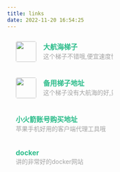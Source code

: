 ```yaml
---
title: links
date: 2022-11-20 16:54:25
---
```

<div class="post-body">
   <div id="links">
      <style>
         .links-content{
         margin-top:1rem;
         }
         .link-navigation::after {
         content: " ";
         display: block;
         clear: both;
         }
         .card {
         width: 45%;
         font-size: 1rem;
         padding: 10px 20px;
         border-radius: 4px;
         transition-duration: 0.15s;
         margin-bottom: 1rem;
         display:flex;
         }
         .card:nth-child(odd) {
         float: left;
         }
         .card:nth-child(even) {
         float: right;
         }
         .card:hover {
         transform: scale(1.1);
         box-shadow: 0 2px 6px 0 rgba(0, 0, 0, 0.12), 0 0 6px 0 rgba(0, 0, 0, 0.04);
         }
         .card a {
         border:none;
         }
         .card .ava {
         width: 3rem!important;
         height: 3rem!important;
         margin:0!important;
         margin-right: 1em!important;
         border-radius:4px;
         }
         .card .card-header {
         font-style: italic;
         overflow: hidden;
         width: 100%;
         }
         .card .card-header a {
         font-style: normal;
         color: #2bbc8a;
         font-weight: bold;
         text-decoration: none;
         }
         .card .card-header a:hover {
         color: #d480aa;
         text-decoration: none;
         }
         .card .card-header .info {
         font-style:normal;
         color:#a3a3a3;
         font-size:14px;
         min-width: 0;
         overflow: hidden;
         white-space: nowrap;
         }
      </style>
      <div class="links-content">
         <div class="link-navigation">
             <div class="card">
               <img class="ava" src="https://ts1.cn.mm.bing.net/th/id/R-C.4272f02fbf1b18c3cbff7b86cca9d85c?rik=iCfXw2gL%2fMtl9w&riu=http%3a%2f%2fpica.nipic.com%2f2007-08-21%2f200782120350677_2.jpg&ehk=e%2bHvOqH3%2fRqlNs1zk1SbCCy%2f2b2JZo5YR%2b5Db%2f4Ypkk%3d&risl=&pid=ImgRaw&r=0" />
               <div class="card-header">
                  <div>
                     <a href="https://youyun100.com/">大航海梯子</a>
                  </div>
                  <div class="info">这个梯子不错哦,便宜速度快,我怕他跑路</div>
               </div>
            </div>
			<p></p>
			<p></p>
			<p></p>
            <div class="card">
               <img class="ava" src="https://ts1.cn.mm.bing.net/th/id/R-C.4272f02fbf1b18c3cbff7b86cca9d85c?rik=iCfXw2gL%2fMtl9w&riu=http%3a%2f%2fpica.nipic.com%2f2007-08-21%2f200782120350677_2.jpg&ehk=e%2bHvOqH3%2fRqlNs1zk1SbCCy%2f2b2JZo5YR%2b5Db%2f4Ypkk%3d&risl=&pid=ImgRaw&r=0" />
               <div class="card-header">
                  <div>
                     <a href="https://youyun100.com/">备用梯子地址</a>
                  </div>
                  <div class="info">这个梯子没有大航海的好,只能当备用梯子</div>
               </div>
            </div>
            <p></p>
			<p></p>
			<p></p>
            <div class="card">
               <div class="card-header">
                  <div>
                     <a href="fk.evvcv.com">小火箭账号购买地址</a>
                  </div>
                  <div class="info">苹果手机好用的客户端代理工具哦</div>
               </div>
            </div>
             <p></p>
			<p></p>
			<p></p>
             <div class="card">
               <div class="card-header">
                  <div>
                     <a href="https://yeasy.gitbook.io/docker_practice/">docker</a>
                  </div>
                  <div class="info">讲的非常好的docker网站</div>
               </div>
            </div>
            <p></p>
			<p></p>
			<p></p>  
         </div>
      </div>
   </div>
</div>